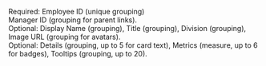 Required: Employee ID (unique grouping)  
Manager ID (grouping for parent links).  
Optional:  Display Name (grouping), Title (grouping), Division (grouping), Image URL (grouping for avatars).  
Optional: Details (grouping, up to 5 for card text), Metrics (measure, up to 6 for badges), Tooltips (grouping, up to 20).  
